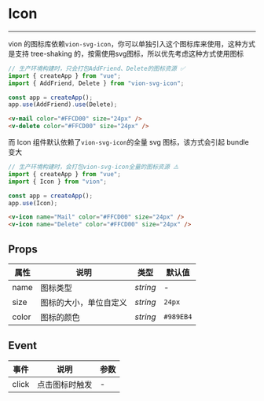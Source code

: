 # Icon

---

vion 的图标库依赖`vion-svg-icon`，你可以单独引入这个图标库来使用，这种方式是支持 tree-shaking 的，按需使用svg图标，所以优先考虑这种方式使用图标

```js
// 生产环境构建时，只会打包AddFriend、Delete的图标资源 ✅
import { createApp } from "vue";
import { AddFriend, Delete } from "vion-svg-icon";

const app = createApp();
app.use(AddFriend).use(Delete);
```

```html
<v-mail color="#FFCD00" size="24px" />
<v-delete color="#FFCD00" size="24px" />
```

而 Icon 组件默认依赖了`vion-svg-icon`的全量 svg 图标，该方式会引起 bundle 变大

```js
// 生产环境构建时，会打包vion-svg-icon全量的图标资源 ⚠️
import { createApp } from "vue";
import { Icon } from "vion";

const app = createApp();
app.use(Icon);
```

```html
<v-icon name="Mail" color="#FFCD00" size="24px" />
<v-icon name="Delete" color="#FFCD00" size="24px" />
```

## Props

| 属性  | 说明                   | 类型     | 默认值    |
| ----- | ---------------------- | -------- | --------- |
| name  | 图标类型               | _string_ | -         |
| size  | 图标的大小，单位自定义 | _string_ | `24px`    |
| color | 图标的颜色             | _string_ | `#989EB4` |

## Event

| 事件  | 说明           | 参数 |
| ----- | -------------- | ---- |
| click | 点击图标时触发 | -    |
